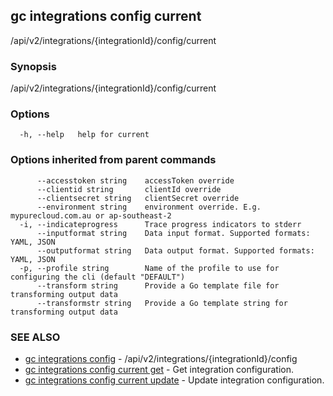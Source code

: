 ## gc integrations config current

/api/v2/integrations/{integrationId}/config/current

### Synopsis

/api/v2/integrations/{integrationId}/config/current

### Options

```
  -h, --help   help for current
```

### Options inherited from parent commands

```
      --accesstoken string    accessToken override
      --clientid string       clientId override
      --clientsecret string   clientSecret override
      --environment string    environment override. E.g. mypurecloud.com.au or ap-southeast-2
  -i, --indicateprogress      Trace progress indicators to stderr
      --inputformat string    Data input format. Supported formats: YAML, JSON
      --outputformat string   Data output format. Supported formats: YAML, JSON
  -p, --profile string        Name of the profile to use for configuring the cli (default "DEFAULT")
      --transform string      Provide a Go template file for transforming output data
      --transformstr string   Provide a Go template string for transforming output data
```

### SEE ALSO

* [gc integrations config](gc_integrations_config.html)	 - /api/v2/integrations/{integrationId}/config
* [gc integrations config current get](gc_integrations_config_current_get.html)	 - Get integration configuration.
* [gc integrations config current update](gc_integrations_config_current_update.html)	 - Update integration configuration.



